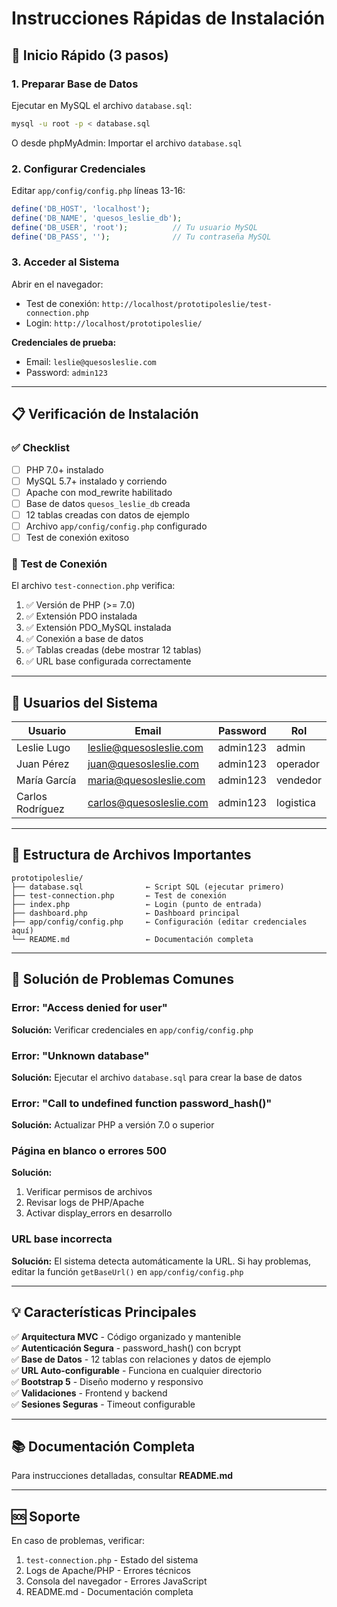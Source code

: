 # Instrucciones Rápidas de Instalación

## 🚀 Inicio Rápido (3 pasos)

### 1. Preparar Base de Datos

Ejecutar en MySQL el archivo `database.sql`:

```bash
mysql -u root -p < database.sql
```

O desde phpMyAdmin: Importar el archivo `database.sql`

### 2. Configurar Credenciales

Editar `app/config/config.php` líneas 13-16:

```php
define('DB_HOST', 'localhost');
define('DB_NAME', 'quesos_leslie_db');
define('DB_USER', 'root');          // Tu usuario MySQL
define('DB_PASS', '');              // Tu contraseña MySQL
```

### 3. Acceder al Sistema

Abrir en el navegador:
- Test de conexión: `http://localhost/prototipoleslie/test-connection.php`
- Login: `http://localhost/prototipoleslie/`

**Credenciales de prueba:**
- Email: `leslie@quesosleslie.com`
- Password: `admin123`

---

## 📋 Verificación de Instalación

### ✅ Checklist

- [ ] PHP 7.0+ instalado
- [ ] MySQL 5.7+ instalado y corriendo
- [ ] Apache con mod_rewrite habilitado
- [ ] Base de datos `quesos_leslie_db` creada
- [ ] 12 tablas creadas con datos de ejemplo
- [ ] Archivo `app/config/config.php` configurado
- [ ] Test de conexión exitoso

### 🧪 Test de Conexión

El archivo `test-connection.php` verifica:

1. ✅ Versión de PHP (>= 7.0)
2. ✅ Extensión PDO instalada
3. ✅ Extensión PDO_MySQL instalada
4. ✅ Conexión a base de datos
5. ✅ Tablas creadas (debe mostrar 12 tablas)
6. ✅ URL base configurada correctamente

---

## 🔑 Usuarios del Sistema

| Usuario | Email | Password | Rol |
|---------|-------|----------|-----|
| Leslie Lugo | leslie@quesosleslie.com | admin123 | admin |
| Juan Pérez | juan@quesosleslie.com | admin123 | operador |
| María García | maria@quesosleslie.com | admin123 | vendedor |
| Carlos Rodríguez | carlos@quesosleslie.com | admin123 | logistica |

---

## 📁 Estructura de Archivos Importantes

```
prototipoleslie/
├── database.sql              ← Script SQL (ejecutar primero)
├── test-connection.php       ← Test de conexión
├── index.php                 ← Login (punto de entrada)
├── dashboard.php             ← Dashboard principal
├── app/config/config.php     ← Configuración (editar credenciales aquí)
└── README.md                 ← Documentación completa
```

---

## 🐛 Solución de Problemas Comunes

### Error: "Access denied for user"
**Solución:** Verificar credenciales en `app/config/config.php`

### Error: "Unknown database"
**Solución:** Ejecutar el archivo `database.sql` para crear la base de datos

### Error: "Call to undefined function password_hash()"
**Solución:** Actualizar PHP a versión 7.0 o superior

### Página en blanco o errores 500
**Solución:** 
1. Verificar permisos de archivos
2. Revisar logs de PHP/Apache
3. Activar display_errors en desarrollo

### URL base incorrecta
**Solución:** El sistema detecta automáticamente la URL. Si hay problemas, editar la función `getBaseUrl()` en `app/config/config.php`

---

## 💡 Características Principales

✅ **Arquitectura MVC** - Código organizado y mantenible  
✅ **Autenticación Segura** - password_hash() con bcrypt  
✅ **Base de Datos** - 12 tablas con relaciones y datos de ejemplo  
✅ **URL Auto-configurable** - Funciona en cualquier directorio  
✅ **Bootstrap 5** - Diseño moderno y responsivo  
✅ **Validaciones** - Frontend y backend  
✅ **Sesiones Seguras** - Timeout configurable  

---

## 📚 Documentación Completa

Para instrucciones detalladas, consultar **README.md**

---

## 🆘 Soporte

En caso de problemas, verificar:
1. `test-connection.php` - Estado del sistema
2. Logs de Apache/PHP - Errores técnicos
3. Consola del navegador - Errores JavaScript
4. README.md - Documentación completa
